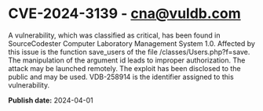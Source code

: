 # CVE-2024-3139 - cna@vuldb.com

A vulnerability, which was classified as critical, has been found in SourceCodester Computer Laboratory Management System 1.0. Affected by this issue is the function save_users of the file /classes/Users.php?f=save. The manipulation of the argument id leads to improper authorization. The attack may be launched remotely. The exploit has been disclosed to the public and may be used. VDB-258914 is the identifier assigned to this vulnerability.

**Publish date:** 2024-04-01
